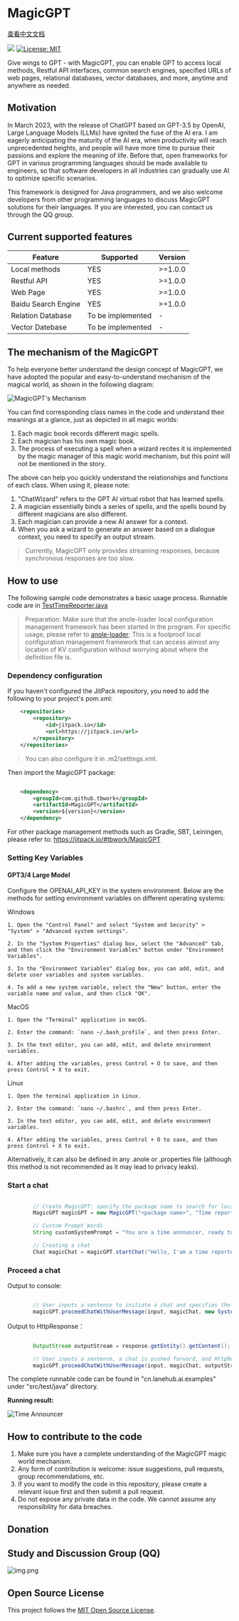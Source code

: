 # MagicGPT  

[查看中文文档](/README.md)

[![](https://jitpack.io/v/tbwork/MagicGPT.svg)](https://jitpack.io/#tbwork/MagicGPT)  [![License: MIT](https://img.shields.io/badge/License-MIT-yellow.svg)](https://opensource.org/licenses/MIT)

Give wings to GPT - with MagicGPT, you can enable GPT to access local methods, Restful API interfaces, common search engines, specified URLs of web pages, relational databases, vector databases, and more, anytime and anywhere as needed.


## Motivation

In March 2023, with the release of ChatGPT based on GPT-3.5 by OpenAI, Large Language Models (LLMs) have ignited the fuse of the AI era. I am eagerly anticipating the maturity of the AI era, when productivity will reach unprecedented heights, and people will have more time to pursue their passions and explore the meaning of life. Before that, open frameworks for GPT in various programming languages should be made available to engineers, so that software developers in all industries can gradually use AI to optimize specific scenarios.

This framework is designed for Java programmers, and we also welcome developers from other programming languages to discuss MagicGPT solutions for their languages. If you are interested, you can contact us through the QQ group.

## Current supported features

| Feature             | Supported | Version  |
|---------------------|---------|----------|
| Local methods       | YES     | \>=1.0.0 |
| Restful API         | YES     | \>=1.0.0 |
| Web Page            | YES     | \>=1.0.0 |
| Baidu Search Engine | YES     | \>=1.0.0 |
| Relation Database   | To be implemented        | -        |
| Vector Datebase     | To be implemented      | -        |



## The mechanism of the MagicGPT

To help everyone better understand the design concept of MagicGPT, we have adopted the popular and easy-to-understand mechanism of the magical world, as shown in the following diagram:

![MagicGPT's Mechanism](image/magic_world_en.png)

You can find corresponding class names in the code and understand their meanings at a glance, just as depicted in all magic worlds:

1. Each magic book records different magic spells.
2. Each magician has his own magic book.
3. The process of executing a spell when a wizard recites it is implemented by the magic manager of this magic world mechanism, but this point will not be mentioned in the story. 

The above can help you quickly understand the relationships and functions of each class. When using it, please note:

1. "ChatWizard" refers to the GPT AI virtual robot that has learned spells.
2. A magician essentially binds a series of spells, and the spells bound by different magicians are also different.
3. Each magician can provide a new AI answer for a context.
4. When you ask a wizard to generate an answer based on a dialogue context, you need to specify an output stream.

> Currently, MagicGPT only provides streaming responses, because synchronous responses are too slow.



## How to use

The following sample code demonstrates a basic usage process. Runnable code are in [TestTimeReporter.java](src/test/java/cn/lanehub/ai/examples/timeReporter/TestTimeReporter.java)

> Preparation: Make sure that the anole-loader local configuration management framework has been started in the program. For specific usage, please refer to [anole-loader](https://github.com/tbwork/anole-config); This is a foolproof local configuration management framework that can access almost any location of KV configuration without worrying about where the definition file is.

### Dependency configuration

If you haven't configured the JitPack repository, you need to add the following to your project's pom.xml:

```xml
    <repositories>
        <repository>
            <id>jitpack.io</id>
            <url>https://jitpack.io</url>
        </repository>
    </repositories>

```
> You can also configure it in .m2/settings.xml.


Then import the MagicGPT package:

```xml

    <dependency>
        <groupId>com.github.tbwork</groupId>
        <artifactId>MagicGPT</artifactId>
        <version>${version}</version>
    </dependency>

```

For other package management methods such as Gradle, SBT, Leiningen, please refer to: https://jitpack.io/#tbwork/MagicGPT


### Setting Key Variables

#### GPT3/4 Large Model

Configure the OPENAI_API_KEY in the system environment. Below are the methods for setting environment variables on different operating systems:

Windows

```
1. Open the "Control Panel" and select "System and Security" > "System" > "Advanced system settings".

2. In the "System Properties" dialog box, select the "Advanced" tab, and then click the "Environment Variables" button under "Environment Variables".

3. In the "Environment Variables" dialog box, you can add, edit, and delete user variables and system variables.

4. To add a new system variable, select the "New" button, enter the variable name and value, and then click "OK".
```

MacOS
```
1. Open the "Terminal" application in macOS.

2. Enter the command: `nano ~/.bash_profile`, and then press Enter.

3. In the text editor, you can add, edit, and delete environment variables.

4. After adding the variables, press Control + O to save, and then press Control + X to exit.
```

Linux
```
1. Open the terminal application in Linux.

2. Enter the command: `nano ~/.bashrc`, and then press Enter.

3. In the text editor, you can add, edit, and delete environment variables.

4. After adding the variables, press Control + O to save, and then press Control + X to exit.
```


Alternatively, it can also be defined in any .anole or .properties file (although this method is not recommended as it may lead to privacy leaks).

### Start a chat
```java

        // Create MagicGPT: specify the package name to search for local Call-type spells.
        MagicGPT magicGPT = new MagicGPT("<package name>", "Time reporter",  AIWizardType.GPT4);

        // Custom Prompt Words
        String customSystemPrompt = "You are a time announcer, ready to announce the time at any moment according to the user's request."; 

        // Creating a chat
        Chat magicChat = magicGPT.startChat("Hello, I'am a time reporter!", customSystemPrompt, Language.CHINESE);
```

### Proceed a chat

Output to console:

```java

        // User inputs a sentence to initiate a chat and specifies the output stream to the console.
        magicGPT.proceedChatWithUserMessage(input, magicChat, new SystemOutputStream());

```

Output to HttpResponse：
```java

        OutputStream outputStream = response.getEntity().getContent();

        // User inputs a sentence, a chat is pushed forward, and HttpResponse output stream is specified.
        magicGPT.proceedChatWithUserMessage(input, magicChat, outputStream);

```

The complete runnable code can be found in "cn.lanehub.ai.examples" under "src/test/java" directory.

**Running result:**

![Time Announcer](image/example_resul.png)



## How to contribute to the code
1. Make sure you have a complete understanding of the MagicGPT magic world mechanism.
2. Any form of contribution is welcome: issue suggestions, pull requests, group recommendations, etc.
3. If you want to modify the code in this repository, please create a relevant issue first and then submit a pull request.
4. Do not expose any private data in the code. We cannot assume any responsibility for data breaches.


## Donation


## Study and Discussion Group (QQ)
![img.png](image/qq.png)



## Open Source License

This project follows the [MIT Open Source License](https://opensource.org/licenses/MIT).
